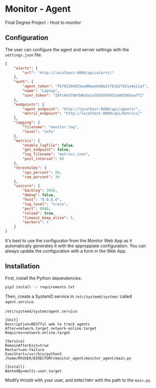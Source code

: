 # Monitor - Agent

Final Degree Project - Host to monitor


## Configuration

The user can configure the agent and server settings with the `settings.json` file:

```json
{
    "alerts": {
        "url": "http://localhost:8000/api/alerts/"
    },
    "auth": {
        "agent_token": "fb79210dd15ea00aeeb4bb21f81b27421a4e11a7",
        "name": "Laptop",
        "user_token": "19fc6e57b8fb0e5a1a7b55976952ab02865aa771"
    },
    "endpoints": {
        "agent_endpoint": "http://localhost:8000/api/agents/",
        "metric_endpoint": "http://localhost:8000/api/metrics/"
    },
    "logging": {
        "filename": "monitor.log",
        "level": "info"
    },
    "metrics": {
        "enable_logfile": false,
        "get_endpoint": false,
        "log_filename": "metrics.json",
        "post_interval": 60
    },
    "thresholds": {
        "cpu_percent": 50,
        "ram_percent": 30
    },
    "uvicorn": {
        "backlog": 2048,
        "debug": false,
        "host": "0.0.0.0",
        "log_level": "trace",
        "port": 8080,
        "reload": true,
        "timeout_keep_alive": 5,
        "workers": 4
    }
}
```

It's best to use the configurator from the Monitor Web App as it automatically generates it with the approppiate configuration.
You can always update the configuration with a form in the Web App.

## Installation

First, install the Python dependencies:

```bash
pip3 install -r requirements.txt
```

Then, create a SystemD service in `/etc/systemd/system/` called `agent.service`.

`/etc/systemd/system/agent.service`:

```service
[Unit]
Description=RESTful web to track agents
After=network.target network-online.target
Requires=network-online.target

[Service]
RemainAfterExit=true
Restart=on-failure
ExecStart=/usr/bin/python3 /home/MYUSER/DIRECTORY/monitor_agent/monitor_agent/main.py

[Install]
WantedBy=multi-user.target
```

Modify `MYUSER` with your user, and `DIRECTORY` with the path to the `main.py`.
